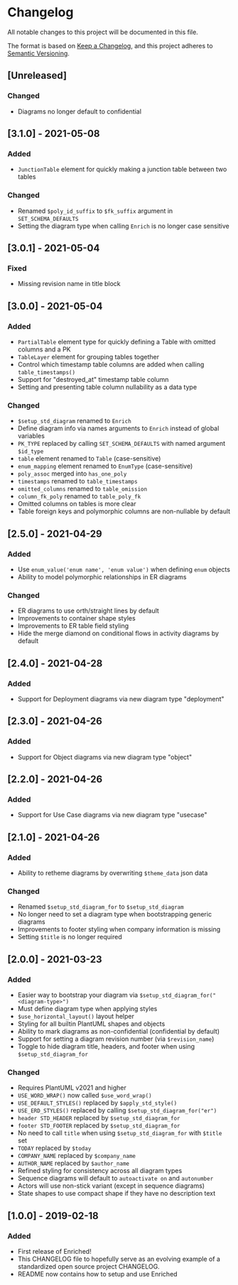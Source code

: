 # Changelog

All notable changes to this project will be documented in this file.

The format is based on [Keep a Changelog](https://keepachangelog.com/en/1.0.0/),
and this project adheres to [Semantic Versioning](https://semver.org/spec/v2.0.0.html).

## [Unreleased]

### Changed

-   Diagrams no longer default to confidential

## [3.1.0] - 2021-05-08

### Added

-   `JunctionTable` element for quickly making a junction table between two tables

### Changed

-   Renamed `$poly_id_suffix` to `$fk_suffix` argument in `SET_SCHEMA_DEFAULTS`
-   Setting the diagram type when calling `Enrich` is no longer case sensitive

## [3.0.1] - 2021-05-04

### Fixed

-   Missing revision name in title block

## [3.0.0] - 2021-05-04

### Added

-   `PartialTable` element type for quickly defining a Table with omitted columns and a PK
-   `TableLayer` element for grouping tables together
-   Control which timestamp table columns are added when calling `table_timestamps()`
-   Support for "destroyed_at" timestamp table column
-   Setting and presenting table column nullability as a data type

### Changed

-   `$setup_std_diagram` renamed to `Enrich`
-   Define diagram info via names arguments to `Enrich` instead of global variables
-   `PK_TYPE` replaced by calling `SET_SCHEMA_DEFAULTS` with named argument `$id_type`
-   `table` element renamed to `Table` (case-sensitive)
-   `enum_mapping` element renamed to `EnumType` (case-sensitive)
-   `poly_assoc` merged into `has_one_poly`
-   `timestamps` renamed to `table_timestamps`
-   `omitted_columns` renamed to `table_omission`
-   `column_fk_poly` renamed to `table_poly_fk`
-   Omitted columns on tables is more clear
-   Table foreign keys and polymorphic columns are non-nullable by default

## [2.5.0] - 2021-04-29

### Added

-   Use `enum_value('enum name', 'enum value')` when defining `enum` objects
-   Ability to model polymorphic relationships in ER diagrams

### Changed

-   ER diagrams to use orth/straight lines by default
-   Improvements to container shape styles
-   Improvements to ER table field styling
-   Hide the merge diamond on conditional flows in activity diagrams by default

## [2.4.0] - 2021-04-28

### Added

-   Support for Deployment diagrams via new diagram type "deployment"

## [2.3.0] - 2021-04-26

### Added

-   Support for Object diagrams via new diagram type "object"

## [2.2.0] - 2021-04-26

### Added

-   Support for Use Case diagrams via new diagram type "usecase"

## [2.1.0] - 2021-04-26

### Added

-   Ability to retheme diagrams by overwriting `$theme_data` json data

### Changed

-   Renamed `$setup_std_diagram_for` to `$setup_std_diagram`
-   No longer need to set a diagram type when bootstrapping generic diagrams
-   Improvements to footer styling when company information is missing
-   Setting `$title` is no longer required

## [2.0.0] - 2021-03-23

### Added

-   Easier way to bootstrap your diagram via `$setup_std_diagram_for("<diagram-type>")`
-   Must define diagram type when applying styles
-   `$use_horizontal_layout()` layout helper
-   Styling for all builtin PlantUML shapes and objects
-   Ability to mark diagrams as non-confidential (confidential by default)
-   Support for setting a diagram revision number (via `$revision_name`)
-   Toggle to hide diagram title, headers, and footer when using `$setup_std_diagram_for`

### Changed

-   Requires PlantUML v2021 and higher
-   `USE_WORD_WRAP()` now called `$use_word_wrap()`
-   `USE_DEFAULT_STYLES()` replaced by `$apply_std_style()`
-   `USE_ERD_STYLES()` replaced by calling `$setup_std_diagram_for("er")`
-   `header STD_HEADER` replaced by `$setup_std_diagram_for`
-   `footer STD_FOOTER` replaced by `$setup_std_diagram_for`
-   No need to call `title` when using `$setup_std_diagram_for` with `$title` set
-   `TODAY` replaced by `$today`
-   `COMPANY_NAME` replaced by `$company_name`
-   `AUTHOR_NAME` replaced by `$author_name`
-   Refined styling for consistency across all diagram types
-   Sequence diagrams will default to `autoactivate on` and `autonumber`
-   Actors will use non-stick variant (except in sequence diagrams)
-   State shapes to use compact shape if they have no description text

## [1.0.0] - 2019-02-18

### Added

-   First release of Enriched!
-   This CHANGELOG file to hopefully serve as an evolving example of a
    standardized open source project CHANGELOG.
-   README now contains how to setup and use Enriched
